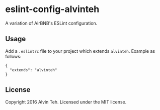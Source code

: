 eslint-config-alvinteh
=========

A variation of AirBNB's ESLint configuration.

Usage
-------

Add a `.eslintrc` file to your project which extends `alvinteh`. Example as follows:

```
{
  "extends": "alvinteh"
}

```

License
-------
Copyright 2016 Alvin Teh.
Licensed under the MIT license.
